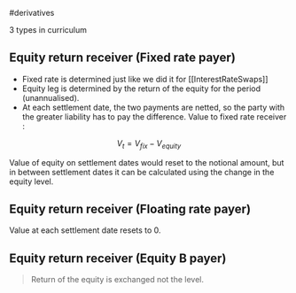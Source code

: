 #derivatives 

3 types in curriculum 

## Equity return receiver (Fixed rate payer)
- Fixed rate is determined just like we did it for [[InterestRateSwaps]]
- Equity leg is determined by the return of the equity for the period (unannualised).
- At each settlement date, the two payments are netted, so the party with the greater liability has to pay the difference.
Value to fixed rate receiver :

$$
V_t = V_{fix} - V_{equity}
$$

Value of equity on settlement dates would reset to the notional amount, 
	but in between settlement dates it can be calculated using the change in the equity level. 
## Equity return receiver (Floating rate payer)
Value at each settlement date resets to 0. 
## Equity return receiver (Equity B payer)
> Return of the equity is exchanged not the level. 